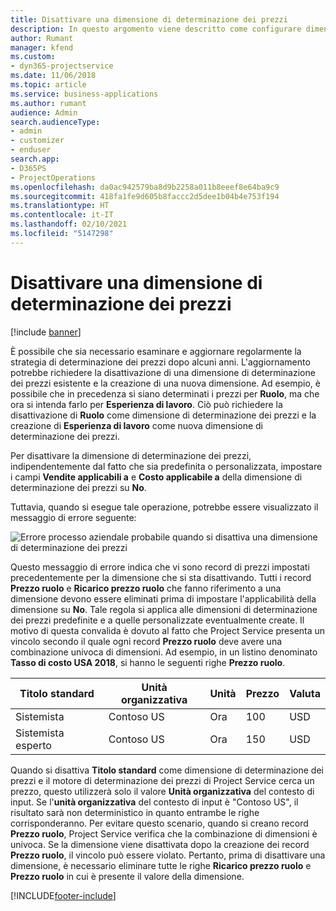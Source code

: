 ```yaml
---
title: Disattivare una dimensione di determinazione dei prezzi
description: In questo argomento viene descritto come configurare dimensioni di determinazione dei prezzi nella soluzione Project Service.
author: Rumant
manager: kfend
ms.custom:
- dyn365-projectservice
ms.date: 11/06/2018
ms.topic: article
ms.service: business-applications
ms.author: rumant
audience: Admin
search.audienceType:
- admin
- customizer
- enduser
search.app:
- D365PS
- ProjectOperations
ms.openlocfilehash: da0ac942579ba8d9b2258a011b8eeef8e64ba9c9
ms.sourcegitcommit: 418fa1fe9d605b8faccc2d5dee1b04b4e753f194
ms.translationtype: HT
ms.contentlocale: it-IT
ms.lasthandoff: 02/10/2021
ms.locfileid: "5147298"
---
```

# <a name="turn-off-a-pricing-dimension"></a>Disattivare una dimensione di determinazione dei prezzi

[!include [banner](../includes/psa-now-project-operations.md)]

È possibile che sia necessario esaminare e aggiornare regolarmente la strategia di determinazione dei prezzi dopo alcuni anni. L'aggiornamento potrebbe richiedere la disattivazione di una dimensione di determinazione dei prezzi esistente e la creazione di una nuova dimensione. Ad esempio, è possibile che in precedenza si siano determinati i prezzi per **Ruolo**, ma che ora si intenda farlo per **Esperienza di lavoro**. Ciò può richiedere la disattivazione di **Ruolo** come dimensione di determinazione dei prezzi e la creazione di **Esperienza di lavoro** come nuova dimensione di determinazione dei prezzi. 

Per disattivare la dimensione di determinazione dei prezzi, indipendentemente dal fatto che sia predefinita o personalizzata, impostare i campi **Vendite applicabili a** e **Costo applicabile a** della dimensione di determinazione dei prezzi su **No**.

Tuttavia, quando si esegue tale operazione, potrebbe essere visualizzato il messaggio di errore seguente:

![Errore processo aziendale probabile quando si disattiva una dimensione di determinazione dei prezzi](media/Business-Process-Error.png)


Questo messaggio di errore indica che vi sono record di prezzi impostati precedentemente per la dimensione che si sta disattivando. Tutti i record **Prezzo ruolo** e **Ricarico prezzo ruolo** che fanno riferimento a una dimensione devono essere eliminati prima di impostare l'applicabilità della dimensione su **No**. Tale regola si applica alle dimensioni di determinazione dei prezzi predefinite e a quelle personalizzate eventualmente create. Il motivo di questa convalida è dovuto al fatto che Project Service presenta un vincolo secondo il quale ogni record **Prezzo ruolo** deve avere una combinazione univoca di dimensioni. Ad esempio, in un listino denominato **Tasso di costo USA 2018**, si hanno le seguenti righe **Prezzo ruolo**. 

| Titolo standard         | Unità organizzativa    |Unità   |Prezzo  |Valuta  |
| -----------------------|-------------|-------|-------|----------|
| Sistemista|Contoso US|Ora| 100|USD|
| Sistemista esperto|Contoso US|Ora| 150| USD|


Quando si disattiva **Titolo standard** come dimensione di determinazione dei prezzi e il motore di determinazione dei prezzi di Project Service cerca un prezzo, questo utilizzerà solo il valore **Unità organizzativa** del contesto di input. Se l'**unità organizzativa** del contesto di input è "Contoso US", il risultato sarà non deterministico in quanto entrambe le righe corrisponderanno. Per evitare questo scenario, quando si creano record **Prezzo ruolo**, Project Service verifica che la combinazione di dimensioni è univoca. Se la dimensione viene disattivata dopo la creazione dei record **Prezzo ruolo**, il vincolo può essere violato. Pertanto, prima di disattivare una dimensione, è necessario eliminare tutte le righe **Ricarico prezzo ruolo** e **Prezzo ruolo** in cui è presente il valore della dimensione.



[!INCLUDE[footer-include](../includes/footer-banner.md)]